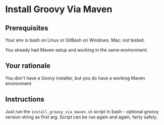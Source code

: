 # Install Groovy Via Maven

## Prerequisites

Your env is bash on Linux or GitBash on Windows.  Mac: not tested.

You already had Maven setup and working in the same environment.

## Your rationale

You don't have a Goovy installer, but you do have a working Maven environment

## Instructions

Just run the `install_groovy_via_maven.sh` script in bash - optional groovy version string as first arg. Script can be run again and again, fairly safely.  


